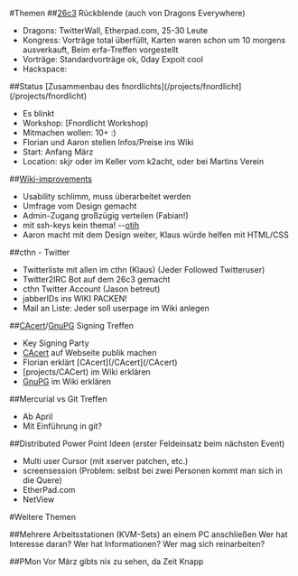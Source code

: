 #Themen
##[26c3](/veranstaltungen/26c3) Rückblende (auch von Dragons Everywhere)
* Dragons: TwitterWall, Etherpad.com, 25-30 Leute
* Kongress: Vorträge total überfüllt, Karten waren schon um 10 morgens ausverkauft, Beim erfa-Treffen vorgestellt
* Vorträge: Standardvorträge ok, 0day Expoit cool
* Hackspace: 

##Status [Zusammenbau des fnordlichts](/projects/fnordlicht](/projects/fnordlicht)
* Es blinkt
* Workshop: [Fnordlicht Workshop)
* Mitmachen wollen: 10+ :)
* Florian und Aaron stellen Infos/Preise ins Wiki
* Start: Anfang März
* Location: skjr oder im Keller vom k2acht, oder bei Martins Verein
 
##[Wiki-improvements](/veranstaltungen/Wiki-improvements)
* Usability schlimm, muss überarbeitet werden
* Umfrage vom Design gemacht
* Admin-Zugang großzügig verteilen (Fabian!)
 * mit ssh-keys kein thema! --[otih](/user/otih)
* Aaron macht mit dem Design weiter, Klaus würde helfen mit HTML/CSS

##cthn - Twitter
* Twitterliste mit allen im cthn (Klaus) (Jeder Followed Twitteruser)
* Twitter2IRC Bot auf dem 26c3 gemacht
* cthn Twitter Account (Jason betreut)
* jabberIDs ins WIKI PACKEN!
* Mail an Liste: Jeder soll userpage im Wiki anlegen

##[CAcert](/projects/CACert)/[GnuPG](/projects/GnuPG) Signing Treffen
* Key Signing Party
* [CAcert](/projects/CACert) auf Webseite publik machen
* Florian erklärt [CAcert](/CAcert](/CAcert)
* [projects/CACert) im Wiki erklären
* [GnuPG](/projects/GnuPG) im Wiki erklären

##Mercurial vs Git Treffen
* Ab April
* Mit Einführung in git?

##Distributed Power Point Ideen (erster Feldeinsatz beim nächsten Event)
* Multi user Cursor (mit xserver patchen, etc.)
* screensession (Problem: selbst bei zwei Personen kommt man sich in die Quere)
* EtherPad.com
* NetView

#Weitere Themen

##Mehrere Arbeitsstationen (KVM-Sets) an einem PC anschließen
Wer hat Interesse daran? Wer hat Informationen? Wer mag sich reinarbeiten?

##PMon
Vor März gibts nix zu sehen, da Zeit Knapp
